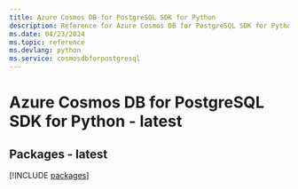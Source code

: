 ```yaml
---
title: Azure Cosmos DB for PostgreSQL SDK for Python
description: Reference for Azure Cosmos DB for PostgreSQL SDK for Python
ms.date: 04/23/2024
ms.topic: reference
ms.devlang: python
ms.service: cosmosdbforpostgresql
---
```

# Azure Cosmos DB for PostgreSQL SDK for Python - latest
## Packages - latest
[!INCLUDE [packages](cosmos-db-for-postgresql-index.md)]